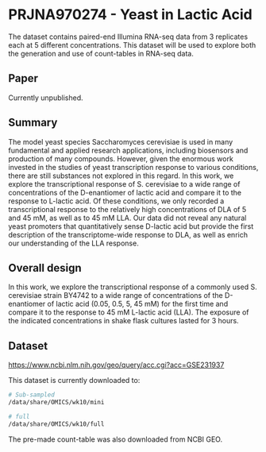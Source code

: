 # PRJNA970274 - Yeast in Lactic Acid

The dataset contains paired-end Illumina RNA-seq data from 3 replicates each at 5 different concentrations.
This dataset will be used to explore both the generation and use of count-tables in RNA-seq data.

## Paper 

Currently unpublished.

## Summary

The model yeast species Saccharomyces cerevisiae is used in many fundamental and applied research applications, including biosensors and production of many compounds.
However, given the enormous work invested in the studies of yeast transcription response to various conditions, there are still substances not explored in this regard.
In this work, we explore the transcriptional response of S. cerevisiae to a wide range of concentrations of the D-enantiomer of lactic acid and compare it to the response to L-lactic acid.
Of these conditions, we only recorded a transcriptional response to the relatively high concentrations of DLA of 5 and 45 mM, as well as to 45 mM LLA.
Our data did not reveal any natural yeast promoters that quantitatively sense D-lactic acid but provide the first description of the transcriptome-wide response to DLA, as well as enrich our understanding of the LLA response.

## Overall design

In this work, we explore the transcriptional response of a commonly used S. cerevisiae strain BY4742 to a wide range of concentrations of the D-enantiomer of lactic acid (0.05, 0.5, 5, 45 mM) for the first time and compare it to the response to 45 mM L-lactic acid (LLA).
The exposure of the indicated concentrations in shake flask cultures lasted for 3 hours.

## Dataset

https://www.ncbi.nlm.nih.gov/geo/query/acc.cgi?acc=GSE231937

This dataset is currently downloaded to:

```bash
# Sub-sampled
/data/share/OMICS/wk10/mini

# full
/data/share/OMICS/wk10/full
```

The pre-made count-table was also downloaded from NCBI GEO.
